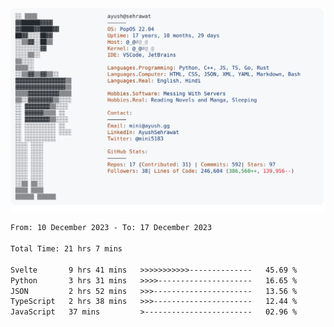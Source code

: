 <a href="https://github.com/AyushSehrawat/AyushSehrawat">
  <picture>
    <source media="(prefers-color-scheme: dark)" srcset="https://raw.githubusercontent.com/AyushSehrawat/AyushSehrawat/main/dark_mode.svg">
    <img alt="Andrew Grant's GitHub Profile README" src="https://raw.githubusercontent.com/AyushSehrawat/AyushSehrawat/main/light_mode.svg">
  </picture>
</a>

<!--START_SECTION:waka-->

```txt
From: 10 December 2023 - To: 17 December 2023

Total Time: 21 hrs 7 mins

Svelte       9 hrs 41 mins   >>>>>>>>>>>--------------   45.69 %
Python       3 hrs 31 mins   >>>>---------------------   16.65 %
JSON         2 hrs 52 mins   >>>----------------------   13.56 %
TypeScript   2 hrs 38 mins   >>>----------------------   12.44 %
JavaScript   37 mins         >------------------------   02.96 %
```

<!--END_SECTION:waka-->
